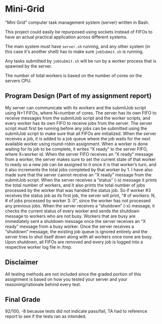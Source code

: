 # Mini-Grid
"Mini Grid" computer task management system (server) written in Bash.

This project could easily be repurposed using sockets instead of FIFOs to have an actual practical application across different systems.

The main system must have `server.sh` running, and any other system (in this case it's another shell) has to make sure `jobSubmit.sh` is running.

Any tasks submitted by `jobSubmit.sh` will be run by a worker process that is spawned by the server. 

The number of total workers is based on the number of cores on the servers CPU.

## Program Design (Part of my assignment report)
My server can communicate with its workers and the submitJob script using N+1 FIFOs,
where N=number of cores. The server has its own FIFO to receive messages from the submitJob
script and the worker scripts, and every worker has its own FIFO to receive jobs from the server.
The server script must first be running before any jobs can be submitted using the submitJob
script to make sure that all FIFOs are initialized. When the server receives a job, it is added to a
job queue where the job waits for the next available worker using round-robin assignment. When
a worker is done waiting for its job to be complete, it writes “X ready” to the server FIFO, where
X=worker id. When the server FIFO receives an “X ready” message from a worker, the server
makes sure to set the current state of that worker to ready so a new job can be assigned to it once
it is that worker’s turn, and it also increments the total jobs completed by that worker by 1. I have
also made sure that the server cannot receive an “X ready” message from the submitJob script.
When the server receives a “status” (-s) message it prints the total number of workers, and it also
prints the total number of jobs processed by the worker that was handed the status job. So if
worker #3 receives the status job as its first job, the server will print, “# of workers: N, # of jobs
processed by worker 3: 0”, since the worker has not processed any previous jobs. When the
server receives a “shutdown” (-x) message, it checks the current status of every worker and sends
the shutdown message to workers who are not busy. Workers that are busy are immediately sent
a shutdown message once the server receives an “X ready” message from a busy worker. Once
the server receives a “shutdown” message, the existing job queue is ignored entirely and the
server tries to shut itself down along with all workers once none are busy. Upon shutdown, all
FIFOs are removed and every job is logged into a respective worker log file in /tmp.

## Disclaimer
All testing methods are not included since the graded portion of this assignment is based on how you tested your server and your reasoning/rationale behind every test.

## Final Grade
92/100, -8 because tests did not indicate pass/fail, TA had to reference report to see if the tests ran as intended.
